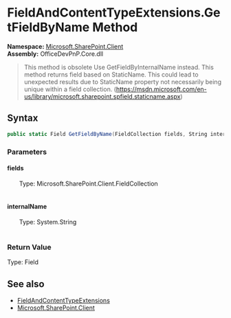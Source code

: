 # FieldAndContentTypeExtensions.GetFieldByName Method  
  

**Namespace:** [Microsoft.SharePoint.Client](Microsoft.SharePoint.Client.md)  
**Assembly:** OfficeDevPnP.Core.dll  
>This method is obsolete
>Use GetFieldByInternalName instead. This method returns field based on StaticName. This could lead to unexpected results due to StaticName property not necessarily being unique within a field collection. (https://msdn.microsoft.com/en-us/library/microsoft.sharepoint.spfield.staticname.aspx)
## Syntax
```C#
public static Field GetFieldByName(FieldCollection fields, String internalName)
```
### Parameters
#### fields  
&emsp;&emsp;Type: Microsoft.SharePoint.Client.FieldCollection  
&emsp;&emsp;  

  

#### internalName  
&emsp;&emsp;Type: System.String  
&emsp;&emsp;  

  

### Return Value
Type: Field  

## See also
- [FieldAndContentTypeExtensions](Microsoft.SharePoint.Client.FieldAndContentTypeExtensions.md) 
- [Microsoft.SharePoint.Client](Microsoft.SharePoint.Client.md) 
